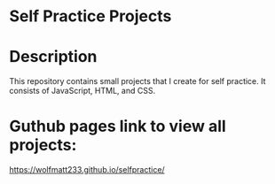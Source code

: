 # Self Practice Projects

# Description

This repository contains small projects that I create for self practice. It consists of JavaScript, HTML, and CSS. 

# Guthub pages link to view all projects: 

https://wolfmatt233.github.io/selfpractice/